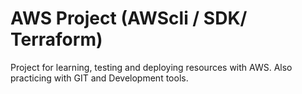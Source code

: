 # AWS Project (AWScli / SDK/ Terraform)

Project for learning, testing and deploying resources with AWS.
Also practicing with GIT and Development tools.
